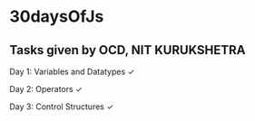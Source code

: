 # 30daysOfJs
Tasks given by OCD, NIT KURUKSHETRA
-----------------------------------
Day 1: Variables and Datatypes   ✓

Day 2: Operators   ✓

Day 3: Control Structures   ✓
